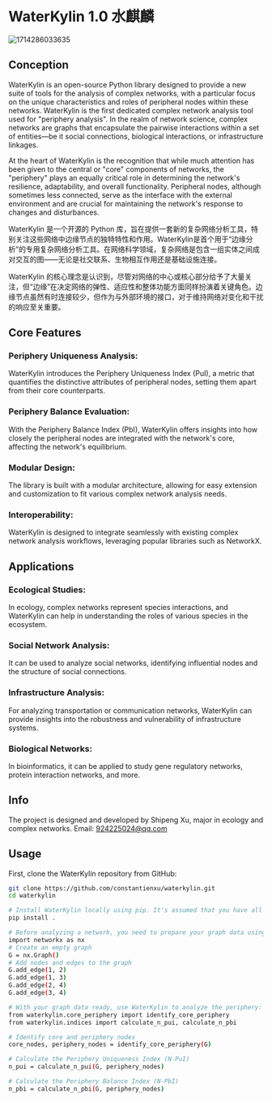 # WaterKylin 1.0 水麒麟

![1714286033635](https://github.com/constantinexu/WaterKylin/assets/44708925/f49b6215-877b-4dfd-b988-dba81d876fbf)

## Conception
WaterKylin is an open-source Python library designed to provide a new suite of tools for the analysis of complex networks, with a particular focus on the unique characteristics and roles of peripheral nodes within these networks. WaterKylin is the first dedicated complex network analysis tool used for "periphery analysis". In the realm of network science, complex networks are graphs that encapsulate the pairwise interactions within a set of entities—be it social connections, biological interactions, or infrastructure linkages.

At the heart of WaterKylin is the recognition that while much attention has been given to the central or "core" components of networks, the "periphery" plays an equally critical role in determining the network's resilience, adaptability, and overall functionality. Peripheral nodes, although sometimes less connected, serve as the interface with the external environment and are crucial for maintaining the network's response to changes and disturbances.

WaterKylin 是一个开源的 Python 库，旨在提供一套新的复杂网络分析工具，特别关注这些网络中边缘节点的独特特性和作用。WaterKylin是首个用于“边缘分析”的专用复杂网络分析工具。在网络科学领域，复杂网络是包含一组实体之间成对交互的图——无论是社交联系、生物相互作用还是基础设施连接。

WaterKylin 的核心理念是认识到，尽管对网络的中心或核心部分给予了大量关注，但“边缘”在决定网络的弹性、适应性和整体功能方面同样扮演着关键角色。边缘节点虽然有时连接较少，但作为与外部环境的接口，对于维持网络对变化和干扰的响应至关重要。


## Core Features
### Periphery Uniqueness Analysis: 
WaterKylin introduces the Periphery Uniqueness Index (PuI), a metric that quantifies the distinctive attributes of peripheral nodes, setting them apart from their core counterparts.

### Periphery Balance Evaluation: 
With the Periphery Balance Index (PbI), WaterKylin offers insights into how closely the peripheral nodes are integrated with the network's core, affecting the network's equilibrium.

### Modular Design: 
The library is built with a modular architecture, allowing for easy extension and customization to fit various complex network analysis needs.

### Interoperability:
WaterKylin is designed to integrate seamlessly with existing complex network analysis workflows, leveraging popular libraries such as NetworkX.


## Applications

### Ecological Studies:
In ecology, complex networks represent species interactions, and WaterKylin can help in understanding the roles of various species in the ecosystem.
### Social Network Analysis:
It can be used to analyze social networks, identifying influential nodes and the structure of social connections.
### Infrastructure Analysis:
For analyzing transportation or communication networks, WaterKylin can provide insights into the robustness and vulnerability of infrastructure systems.
### Biological Networks: 
In bioinformatics, it can be applied to study gene regulatory networks, protein interaction networks, and more.

## Info
The project is designed and developed by Shipeng Xu, major in ecology and complex networks.
Email: 924225024@qq.com

## Usage

First, clone the WaterKylin repository from GitHub:

```bash
git clone https://github.com/constantienxu/waterkylin.git
cd waterkylin

# Install WaterKylin locally using pip. It's assumed that you have all the necessary dependencies listed in requirements.txt:
pip install .

# Before analyzing a network, you need to prepare your graph data using a compatible library like NetworkX:
import networkx as nx
# Create an empty graph
G = nx.Graph()
# Add nodes and edges to the graph
G.add_edge(1, 2)
G.add_edge(1, 3)
G.add_edge(2, 4)
G.add_edge(3, 4)

# With your graph data ready, use WaterKylin to analyze the periphery:
from waterkylin.core_periphery import identify_core_periphery
from waterkylin.indices import calculate_n_pui, calculate_n_pbi

# Identify core and periphery nodes
core_nodes, periphery_nodes = identify_core_periphery(G)

# Calculate the Periphery Uniqueness Index (N-PuI)
n_pui = calculate_n_pui(G, periphery_nodes)

# Calculate the Periphery Balance Index (N-PbI)
n_pbi = calculate_n_pbi(G, periphery_nodes)



